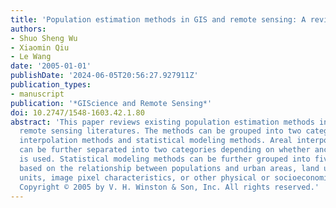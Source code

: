 ```yaml
---
title: 'Population estimation methods in GIS and remote sensing: A review'
authors:
- Shuo Sheng Wu
- Xiaomin Qiu
- Le Wang
date: '2005-01-01'
publishDate: '2024-06-05T20:56:27.927911Z'
publication_types:
- manuscript
publication: '*GIScience and Remote Sensing*'
doi: 10.2747/1548-1603.42.1.80
abstract: 'This paper reviews existing population estimation methods in the GIS and
  remote sensing literatures. The methods can be grouped into two categories: areal
  interpolation methods and statistical modeling methods. Areal interpolation methods
  can be further separated into two categories depending on whether ancillary information
  is used. Statistical modeling methods can be further grouped into five categories
  based on the relationship between populations and urban areas, land uses, dwelling
  units, image pixel characteristics, or other physical or socioeconomic characteristics.
  Copyright © 2005 by V. H. Winston & Son, Inc. All rights reserved.'
---
```

